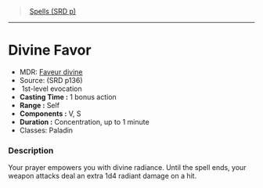 ﻿---
!SpellItem
Family: SpellVO
Name: Divine Favor
Type: evocation
Level: 1
CastingTime: 1 bonus action
Range: Self
Components: V, S
Duration: Concentration, up to 1 minute
Classes: Paladin
Source: (SRD p136)
AltName: '[Faveur divine](hd_spells_faveur_divine.md)'
Id: spells_vo.md#divine-favor
ParentLink: spells_vo.md#spells-srd-p
ParentName: Spells (SRD p)
NameLevel: 1
Attributes:
  Name: Divine Favor
  Markdown: >+
    # <!--Name-->Divine Favor<!--/Name-->


    - MDR: <!--AltName-->[Faveur divine](hd_spells_faveur_divine.md)<!--/AltName-->

    - Source: <!--Source-->(SRD p136)<!--/Source-->

    -  <!--Level-->1<!--/Level-->st-level <!--Type-->evocation<!--/Type-->

    - **Casting Time :** <!--CastingTime-->1 bonus action<!--/CastingTime-->

    - **Range :** <!--Range-->Self<!--/Range-->

    - **Components :** <!--Components-->V, S<!--/Components-->

    - **Duration :** <!--Duration-->Concentration, up to 1 minute<!--/Duration-->

    - Classes: <!--Classes-->Paladin<!--/Classes-->


    ### Description


    Your prayer empowers you with divine radiance. Until the spell ends, your weapon attacks deal an extra 1d4 radiant damage on a hit.

  AltName: '[Faveur divine](hd_spells_faveur_divine.md)'
  Source: (SRD p136)
  Level: 1
  Type: evocation
  CastingTime: 1 bonus action
  Range: Self
  Components: V, S
  Duration: Concentration, up to 1 minute
  Classes: Paladin
AttributesDictionary: >+
  Name: Divine Favor

  Markdown: >+

    # <!--Name-->Divine Favor<!--/Name-->





    - MDR: <!--AltName-->[Faveur divine](hd_spells_faveur_divine.md)<!--/AltName-->



    - Source: <!--Source-->(SRD p136)<!--/Source-->



    -  <!--Level-->1<!--/Level-->st-level <!--Type-->evocation<!--/Type-->



    - **Casting Time :** <!--CastingTime-->1 bonus action<!--/CastingTime-->



    - **Range :** <!--Range-->Self<!--/Range-->



    - **Components :** <!--Components-->V, S<!--/Components-->



    - **Duration :** <!--Duration-->Concentration, up to 1 minute<!--/Duration-->



    - Classes: <!--Classes-->Paladin<!--/Classes-->





    ### Description





    Your prayer empowers you with divine radiance. Until the spell ends, your weapon attacks deal an extra 1d4 radiant damage on a hit.



  AltName: '[Faveur divine](hd_spells_faveur_divine.md)'

  Source: (SRD p136)

  Level: 1

  Type: evocation

  CastingTime: 1 bonus action

  Range: Self

  Components: V, S

  Duration: Concentration, up to 1 minute

  Classes: Paladin

---
> [Spells (SRD p)](srd_spells.md)

---

# Divine Favor

- MDR: [Faveur divine](hd_spells_faveur_divine.md)
- Source: (SRD p136)
-  1st-level evocation
- **Casting Time :** 1 bonus action
- **Range :** Self
- **Components :** V, S
- **Duration :** Concentration, up to 1 minute
- Classes: Paladin

### Description

Your prayer empowers you with divine radiance. Until the spell ends, your weapon attacks deal an extra 1d4 radiant damage on a hit.

